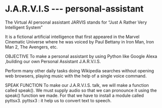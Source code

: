 # J.A.R.V.I.S --- personal-assistant
The Virtual AI personal assistant 
JARVIS stands for “Just A Rather Very Intelligent System”

It is a fictional artificial intelligence that first appeared in the Marvel Cinematic Universe where he was voiced by Paul Bettany in Iron Man, Iron Man 2, The Avengers, etc.


OBJECTIVE
To make a personal assistant by using Python like Google Alexa ,building our own Personal Assistant J.A.R.V.I.S.

Perform many other daily tasks doing Wikipedia searches without opening web browsers, playing music with the help of a single voice command.

SPEAK FUNCTION
To make our J.A.R.V.I.S. talk, we will make a function called speak().
 We must supply audio so that we can pronounce it using the speak() function we made. For that we have to install a module called pyttsx3.
pyttsx3 : it help us to convert text to speech.
